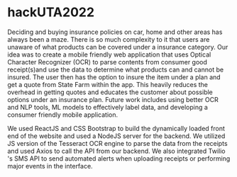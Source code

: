 # hackUTA2022


Deciding and buying insurance policies on car, home and other areas has always been a maze. There is so much complexity to it that users are unaware of what products can be covered under a insurance category. Our idea was to create a mobile friendly web application that uses Optical Character Recognizer (OCR) to parse contents from consumer good receipt(s)and use the data to determine what products can and cannot be insured. The user then has the option to insure the item under a plan and get a quote from State Farm within the app. This heavily reduces the overhead in getting quotes and educates the customer about possible options under an insurance plan. Future work includes using better OCR and NLP tools, ML models to effectively label data, and developing a consumer friendly mobile application.

We used ReactJS and CSS Bootstrap to build the dynamically loaded front end of the website and used a NodeJS server for the backend. We utilized JS version of the Tesseract OCR engine to parse the data from the receipts and used Axios to call the API from our backend. We also integrated Twilio 's SMS API to send automated alerts when uploading receipts or performing major events in the interface.
